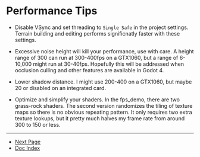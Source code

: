 # Performance Tips

* Disable VSync and set threading to `Single Safe` in the project settings. Terrain building and editing performs significnatly faster with these settings.

* Excessive noise height will kill your performance, use with care. A height range of 300 can run at 300-400fps on a GTX1060, but a range of 6-10,000 might run at 30-40fps. Hopefully this will be addressed when occlusion culling and other features are available in Godot 4.

* Lower shadow distance. I might use 200-400 on a GTX1060, but maybe 20 or disabled on an integrated card.

* Optimize and simplify your shaders. In the fps_demo, there are two grass-rock shaders. The second version randomizes the tiling of texture maps so there is no obvious repeating pattern. It only requires two extra texture lookups, but it pretty much halves my frame rate from around 300 to 150 or less.




---
* [Next Page](08_api-overview.md)
* [Doc Index](01_get-started.md)
